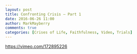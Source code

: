 ```yaml
---
layout: post
title: Confronting Crisis – Part 1
date: 2016-06-26 11:00
author: MarkMayberry
comments: true
categories: [Crises of Life, Faithfulness, Video, Trials]
---
```

https://vimeo.com/172895226
